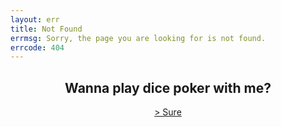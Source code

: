 ```yaml
---
layout: err
title: Not Found
errmsg: Sorry, the page you are looking for is not found.
errcode: 404
---
```


<h2 style="text-align: center;">Wanna play dice poker with me?</h2>
<a href="#g" class="animate-when-hover" style="display: block; text-align: center;">> Sure</a>

<script>
document.querySelector('a[href="#g"]').addEventListener("click", (e) => {
    var pWins = 0;
    var dWins = 0;
    e.preventDefault();
    // Generate the game interface
    const elements = document.querySelectorAll(".title-bar");
    elements.forEach((element) => {
        element.remove();
    });
    const game = document.createElement("div");
    game.classList.add("game");
    game.innerHTML = `
<h2>Let's Play a game of Dice Poker</h2>
<p>Roll the dice and see if you can beat me!</p>
<button id="roll">Roll the dice</button>
<p>You: <p class="resultp">Poker</p><p>Your wins: <span class="pWins"></span> </p></p>
`;
    document.querySelector("main").appendChild(game);

    const dices = document.createElement("div");
    dices.classList.add("dices");
    for (let i = 0; i < 5; i++) {
        const dice = document.createElement("div");
        dice.classList.add(`dice-P-${i + 1}`);
        dice.classList.add("dice");
        dice.classList.add("rolling");
        dice.innerHTML = `<a class="dice-value">6</a>`;
        dices.appendChild(dice);
    }
    document.querySelector(".game").appendChild(dices);

    const dealer = document.createElement("p");
    dealer.classList.add("dealer");
    dealer.innerHTML = `Me: <p class="resultd">Poker</p> <p>Mine wins: <span class="dWins"></span> </p>`;
    document.querySelector(".game").appendChild(dealer);

    const dealerDices = document.createElement("div");
    dealerDices.classList.add("dealer-dices");
    for (let i = 0; i < 5; i++) {
        const dice = document.createElement("div");
        dice.classList.add(`dice-P-${i + 1}`);
        dice.classList.add("dice");
        dice.classList.add("rolling");
        dice.innerHTML = `<a class="dice-value">6</a>`;
        dealerDices.appendChild(dice);
    }
    document.querySelector(".game").appendChild(dealerDices);

    const rollButton = document.getElementById("roll");
    // # Variables for the game
    var playerdones = 0;
    var playerdtwos = 0;
    var playerdthrees = 0;
    var playerdfours = 0;
    var playerdfives = 0;
    var playerdsixes = 0;

    var playercount = 0;

    var dealerdones = 0;
    var dealerdtwos = 0;
    var dealerdthrees = 0;
    var dealerdfours = 0;
    var dealerdfives = 0;
    var dealerdsixes = 0;

    var dealercount = 0;

    rollButton.addEventListener("click", (e) => {
        // declearing the variables in the function
        playerdones = 0;
        playerdtwos = 0;
        playerdthrees = 0;
        playerdfours = 0;
        playerdfives = 0;
        playerdsixes = 0;

        playercount = 0;

        dealerdones = 0;
        dealerdtwos = 0;
        dealerdthrees = 0;
        dealerdfours = 0;
        dealerdfives = 0;
        dealerdsixes = 0;

        dealercount = 0;

        e.preventDefault();
        const playerDices = document.querySelectorAll(".dice");
        var helper = 0;
        
        // # Roll the dices and set their values and count
        playerDices.forEach((dice) => {
            dice.querySelector(".dice-value").innerText =
                Math.floor(Math.random() * 6) + 1;
            helper++;
            if (helper <= 5) {
                playercount =
                    playercount + parseInt(dice.querySelector(".dice-value").innerText);
                if (dice.querySelector(".dice-value").innerText == 1) {
                    playerdones++;
                } else if (dice.querySelector(".dice-value").innerText == 2) {
                    playerdtwos++;
                } else if (dice.querySelector(".dice-value").innerText == 3) {
                    playerdthrees++;
                } else if (dice.querySelector(".dice-value").innerText == 4) {
                    playerdfours++;
                } else if (dice.querySelector(".dice-value").innerText == 5) {
                    playerdfives++;
                } else if (dice.querySelector(".dice-value").innerText == 6) {
                    playerdsixes++;
                }
            }
        });

        const dealerDices = document.querySelectorAll(".dealer-dices .dice");
        dealerDices.forEach((dice) => {
            dice.querySelector(".dice-value").innerText =
                Math.floor(Math.random() * 6) + 1;
            if (dice.querySelector(".dice-value").innerText == 1) {
                dealerdones++;
            } else if (dice.querySelector(".dice-value").innerText == 2) {
                dealerdtwos++;
            } else if (dice.querySelector(".dice-value").innerText == 3) {
                dealerdthrees++;
            } else if (dice.querySelector(".dice-value").innerText == 4) {
                dealerdfours++;
            } else if (dice.querySelector(".dice-value").innerText == 5) {
                dealerdfives++;
            } else if (dice.querySelector(".dice-value").innerText == 6) {
                dealerdsixes++;
            }
            dealercount =
                dealercount + parseInt(dice.querySelector(".dice-value").innerText);
        });

        // # Get the values of the dices
        const playerValues = Array.from(playerDices).map((dice) =>
            parseInt(dice.querySelector(".dice-value").innerText)
        );
        const dealerValues = Array.from(dealerDices).map((dice) =>
            parseInt(dice.querySelector(".dice-value").innerText)
        );
        
        // # Color the dices based on their values
        playerDices.forEach((dice, index) => {
            if (playerValues[index] === 1) {
                dice.style.backgroundColor = "red";
            } else if (playerValues[index] === 2) {
                dice.style.backgroundColor = "blue";
            } else if (playerValues[index] === 3) {
                dice.style.backgroundColor = "green";
            } else if (playerValues[index] === 4) {
                dice.style.backgroundColor = "yellow";
            } else if (playerValues[index] === 5) {
                dice.style.backgroundColor = "purple";
            } else if (playerValues[index] === 6) {
                dice.style.backgroundColor = "orange";
            }
        });
        // # Dices shall roll 
        playerDices.forEach((dice) => {
            dice.classList.add("rolling");
        });

        // Variable for evaluating
        var result = "";
        var resultd = "";
        var playerpoinsts = 0;
        var playerbonus = 0;
        var dealerpoinsts = 0;
        var dealerbonus = 0;

        // Welcome to hell

        // # Evaluation
        function playerEva(){
            if (
                playerdones == 5 ||
                    playerdtwos == 5 ||
                    playerdthrees == 5 ||
                    playerdfours == 5 ||
                    playerdfives == 5 ||
                    playerdsixes == 5
            ) {
                result = "Five-of-a-Kind";
                if (playerdones == 5) {
                    playerbonus = 1;
                } else if (playerdtwos == 5) {
                    playerbonus = 2;
                } else if (playerdthrees == 5) {
                    playerbonus = 3;
                } else if (playerdfours == 5) {
                    playerbonus = 4;
                } else if (playerdfives == 5) {
                    playerbonus = 5;
                } else if (playerdsixes == 5) {
                    playerbonus = 6;
                }

                playerpoinsts = 100;
            } else if (
                playerdones == 4 ||
                    playerdtwos == 4 ||
                    playerdthrees == 4 ||
                    playerdfours == 4 ||
                    playerdfives == 4 ||
                    playerdsixes == 4
            ) {
                result = "Four-of-a-Kind";
                if (playerdones == 4) {
                    playerbonus = 1;
                } else if (playerdtwos == 4) {
                    playerbonus = 2;
                } else if (playerdthrees == 4) {
                    playerbonus = 3;
                } else if (playerdfours == 4) {
                    playerbonus = 4;
                } else if (playerdfives == 4) {
                    playerbonus = 5;
                } else if (playerdsixes == 4) {
                    playerbonus = 6;
                }

                playerpoinsts = 50;
            } else if (
                (playerdones == 3 ||
                    playerdtwos == 3 ||
                    playerdthrees == 3 ||
                    playerdfours == 3 ||
                    playerdfives == 3 ||
                    playerdsixes == 3) &&
                    (playerdones == 2 ||
                        playerdtwos == 2 ||
                        playerdthrees == 2 ||
                        playerdfours == 2 ||
                        playerdfives == 2 ||
                        playerdsixes == 2)
            ) {
                if (playerdones == 3) {
                    playerbonus = 1;
                } else if (playerdtwos == 3) {
                    playerbonus = 2;
                } else if (playerdthrees == 3) {
                    playerbonus = 3;
                } else if (playerdfours == 3) {
                    playerbonus = 4;
                } else if (playerdfives == 3) {
                    playerbonus = 5;
                } else if (playerdsixes == 3) {
                    playerbonus = 6;
                }
                if (playerdones == 2) {
                    playerbonus = playerbonus + 1;
                } else if (playerdtwos == 2) {
                    playerbonus = playerbonus + 2;
                } else if (playerdthrees == 2) {
                    playerbonus = playerbonus + 3;
                } else if (playerdfours == 2) {
                    playerbonus = playerbonus + 4;
                } else if (playerdfives == 2) {
                    playerbonus = playerbonus + 5;
                } else if (playerdsixes == 2) {
                    playerbonus = playerbonus + 6;
                }

                result = "Full House";

                playerpoinsts = 25;
            } else if (
                playerdones == 3 ||
                    playerdtwos == 3 ||
                    playerdthrees == 3 ||
                    playerdfours == 3 ||
                    playerdfives == 3 ||
                    playerdsixes == 3
            ) {
                result = "Three-of-a-Kind";
                if (playerdones == 3) {
                    playerbonus = 1;
                } else if (playerdtwos == 3) {
                    playerbonus = 2;
                } else if (playerdthrees == 3) {
                    playerbonus = 3;
                } else if (playerdfours == 3) {
                    playerbonus = 4;
                } else if (playerdfives == 3) {
                    playerbonus = 5;
                } else if (playerdsixes == 3) {
                    playerbonus = 6;
                }

                playerpoinsts = 10;
            } else if (
                (playerdones == 2 && playerdtwos == 2) ||
                    (playerdones == 2 && playerdthrees == 2) ||
                    (playerdones == 2 && playerdfours == 2) ||
                    (playerdones == 2 && playerdfives == 2) ||
                    (playerdones == 2 && playerdsixes == 2) ||
                    (playerdtwos == 2 && playerdthrees == 2) ||
                    (playerdtwos == 2 && playerdfours == 2) ||
                    (playerdtwos == 2 && playerdfives == 2) ||
                    (playerdtwos == 2 && playerdsixes == 2) ||
                    (playerdthrees == 2 && playerdfours == 2) ||
                    (playerdthrees == 2 && playerdfives == 2) ||
                    (playerdthrees == 2 && playerdsixes == 2) ||
                    (playerdfours == 2 && playerdfives == 2) ||
                    (playerdfours == 2 && playerdsixes == 2) ||
                    (playerdfives == 2 && playerdsixes == 2)
            ) {
                result = "Two Pairs";
                if (playerdones == 2) {
                    playerbonus = 1;
                } else if (playerdtwos == 2) {
                    playerbonus = 2;
                } else if (playerdthrees == 2) {
                    playerbonus = 3;
                } else if (playerdfours == 2) {
                    playerbonus = 4;
                } else if (playerdfives == 2) {
                    playerbonus = 5;
                } else if (playerdsixes == 2) {
                    playerbonus = 6;
                }
                if (playerdsixes == 2) {
                    playerbonus = playerbonus + 6;
                } else if (playerdfives == 2) {
                    playerbonus = playerbonus + 5;
                } else if (playerdfours == 2) {
                    playerbonus = playerbonus + 4;
                } else if (playerdthrees == 2) {
                    playerbonus = playerbonus + 3;
                } else if (playerdtwos == 2) {
                    playerbonus = playerbonus + 2;
                } else if (playerdones == 2) {
                    playerbonus = playerbonus + 1;
                }

                playerpoinsts = 5;
            } else if (
                playerdones == 2 ||
                    playerdtwos == 2 ||
                    playerdthrees == 2 ||
                    playerdfours == 2 ||
                    playerdfives == 2 ||
                    playerdsixes == 2
            ) {
                result = "Pair";
                if (playerdones == 2) {
                    playerbonus = 1;
                } else if (playerdtwos == 2) {
                    playerbonus = 2;
                } else if (playerdthrees == 2) {
                    playerbonus = 3;
                } else if (playerdfours == 2) {
                    playerbonus = 4;
                } else if (playerdfives == 2) {
                    playerbonus = 5;
                } else if (playerdsixes == 2) {
                    playerbonus = 6;
                }
                playerpoinsts = 2;
            } else if (playercount == 15) {
                result = "Five High Straight";
                playerpoinsts = 15;
            } else if (playercount == 20) {
                result = "Six High Straight";
                playerpoinsts = 20;
            } else {
                result = "Nothing";
                playerbonus =
                    playerdones +
                        playerdtwos +
                        playerdthrees +
                        playerdfours +
                        playerdfives +
                        playerdsixes;
                playerpoinsts = 0;

            }
        }

        // Welcome to hell part 2
        function dealerEva(){
            if (
                dealerdones == 5 ||
                    dealerdtwos == 5 ||
                    dealerdthrees == 5 ||
                    dealerdfours == 5 ||
                    dealerdfives == 5 ||
                    dealerdsixes == 5
            ) {
                resultd = "Five-of-a-Kind";
                if (dealerdones == 5) {
                    dealerbonus = 1;
                } else if (dealerdtwos == 5) {
                    dealerbonus = 2;
                } else if (dealerdthrees == 5) {
                    dealerbonus = 3;
                } else if (dealerdfours == 5) {
                    dealerbonus = 4;
                } else if (dealerdfives == 5) {
                    dealerbonus = 5;
                } else if (dealerdsixes == 5) {
                    dealerbonus = 6;
                }
                dealerpoinsts = 100;

            } else if (
                dealerdones == 4 ||
                    dealerdtwos == 4 ||
                    dealerdthrees == 4 ||
                    dealerdfours == 4 ||
                    dealerdfives == 4 ||
                    dealerdsixes == 4
            ) {
                resultd = "Four-of-a-Kind";
                if (dealerdones == 4) {
                    dealerbonus = 1;
                } else if (dealerdtwos == 4) {
                    dealerbonus = 2;
                } else if (dealerdthrees == 4) {
                    dealerbonus = 3;
                } else if (dealerdfours == 4) {
                    dealerbonus = 4;
                } else if (dealerdfives == 4) {
                    dealerbonus = 5;
                } else if (dealerdsixes == 4) {
                    dealerbonus = 6;
                }
                dealerpoinsts = 50;

            } else if (
                (dealerdones == 3 ||
                    dealerdtwos == 3 ||
                    dealerdthrees == 3 ||
                    dealerdfours == 3 ||
                    dealerdfives == 3 ||
                    dealerdsixes == 3) &&
                    (dealerdones == 2 ||
                        dealerdtwos == 2 ||
                        dealerdthrees == 2 ||
                        dealerdfours == 2 ||
                        dealerdfives == 2 ||
                        dealerdsixes == 2)
            ) {
                resultd = "Full House";
                if (dealerdones == 3) {
                    dealerbonus = 1;
                } else if (dealerdtwos == 3) {
                    dealerbonus = 2;
                } else if (dealerdthrees == 3) {
                    dealerbonus = 3;
                } else if (dealerdfours == 3) {
                    dealerbonus = 4;
                } else if (dealerdfives == 3) {
                    dealerbonus = 5;
                } else if (dealerdsixes == 3) {
                    dealerbonus = 6;
                }
                if (dealerdones == 2) {
                    dealerbonus = dealerbonus + 1;
                } else if (dealerdtwos == 2) {
                    dealerbonus = dealerbonus + 2;
                } else if (dealerdthrees == 2) {
                    dealerbonus = dealerbonus + 3;
                } else if (dealerdfours == 2) {
                    dealerbonus = dealerbonus + 4;
                } else if (dealerdfives == 2) {
                    dealerbonus = dealerbonus + 5;
                } else if (dealerdsixes == 2) {
                    dealerbonus = dealerbonus + 6;
                }

                dealerpoinsts = 25;
            } else if (
                dealerdones == 3 ||
                    dealerdtwos == 3 ||
                    dealerdthrees == 3 ||
                    dealerdfours == 3 ||
                    dealerdfives == 3 ||
                    dealerdsixes == 3
            ) {
                resultd = "Three-of-a-Kind";
                if (dealerdones == 3) {
                    dealerbonus = 1;
                } else if (dealerdtwos == 3) {
                    dealerbonus = 2;
                } else if (dealerdthrees == 3) {
                    dealerbonus = 3;
                } else if (dealerdfours == 3) {
                    dealerbonus = 4;
                } else if (dealerdfives == 3) {
                    dealerbonus = 5;
                } else if (dealerdsixes == 3) {
                    dealerbonus = 6;
                }

                dealerpoinsts = 10;
            } else if (
                (dealerdones == 2 && dealerdtwos == 2) ||
                    (dealerdones == 2 && dealerdthrees == 2) ||
                    (dealerdones == 2 && dealerdfours == 2) ||
                    (dealerdones == 2 && dealerdfives == 2) ||
                    (dealerdones == 2 && dealerdsixes == 2) ||
                    (dealerdtwos == 2 && dealerdthrees == 2) ||
                    (dealerdtwos == 2 && dealerdfours == 2) ||
                    (dealerdtwos == 2 && dealerdfives == 2) ||
                    (dealerdtwos == 2 && dealerdsixes == 2) ||
                    (dealerdthrees == 2 && dealerdfours == 2) ||
                    (dealerdthrees == 2 && dealerdfives == 2) ||
                    (dealerdthrees == 2 && dealerdsixes == 2) ||
                    (dealerdfours == 2 && dealerdfives == 2) ||
                    (dealerdfours == 2 && dealerdsixes == 2) ||
                    (dealerdfives == 2 && dealerdsixes == 2)
            ) {
                resultd = "Two Pairs";
                if (dealerdones == 2) {
                    dealerbonus = 1;
                } else if (dealerdtwos == 2) {
                    dealerbonus = 2;
                } else if (dealerdthrees == 2) {
                    dealerbonus = 3;
                } else if (dealerdfours == 2) {
                    dealerbonus = 4;
                } else if (dealerdfives == 2) {
                    dealerbonus = 5;
                } else if (dealerdsixes == 2) {
                    dealerbonus = 6;
                }
                if (dealerdsixes == 2) {
                    dealerbonus = dealerbonus + 6;
                } else if (dealerdfives == 2) {
                    dealerbonus = dealerbonus + 5;
                } else if (dealerdfours == 2) {
                    dealerbonus = dealerbonus + 4;
                } else if (dealerdthrees == 2) {
                    dealerbonus = dealerbonus + 3;
                } else if (dealerdtwos == 2) {
                    dealerbonus = dealerbonus + 2;
                } else if (dealerdones == 2) {
                    dealerbonus = dealerbonus + 1;
                }

                dealerpoinsts = 5;
            } else if (
                dealerdones == 2 ||
                    dealerdtwos == 2 ||
                    dealerdthrees == 2 ||
                    dealerdfours == 2 ||
                    dealerdfives == 2 ||
                    dealerdsixes == 2
            ) {
                resultd = "Pair";
                dealerpoinsts = 2;
                if (dealerdones == 2) {
                    dealerbonus = 1;
                } else if (dealerdtwos == 2) {
                    dealerbonus = 2;
                } else if (dealerdthrees == 2) {
                    dealerbonus = 3;
                } else if (dealerdfours == 2) {
                    dealerbonus = 4;
                } else if (dealerdfives == 2) {
                    dealerbonus = 5;
                } else if (dealerdsixes == 2) {
                    dealerbonus = 6;
                }
            } else if (dealercount == 15) {
                resultd = "Five High Straight";
                if (dealerdones == 5) {
                    dealerbonus = 1;
                } else if (dealerdtwos == 5) {
                    dealerbonus = 2;
                } else if (dealerdthrees == 5) {
                    dealerbonus = 3;
                } else if (dealerdfours == 5) {
                    dealerbonus = 4;
                } else if (dealerdfives == 5) {
                    dealerbonus = 5;
                } else if (dealerdsixes == 5) {
                    dealerbonus = 6;
                }
                dealerpoinsts = 15;
            } else if (dealercount == 20) {
                resultd = "Six High Straight";
                if (dealerdones == 5) {
                    dealerbonus = 1;
                } else if (dealerdtwos == 5) {
                    dealerbonus = 2;
                } else if (dealerdthrees == 5) {
                    dealerbonus = 3;
                } else if (dealerdfours == 5) {
                    dealerbonus = 4;
                } else if (dealerdfives == 5) {
                    dealerbonus = 5;
                } else if (dealerdsixes == 5) {
                    dealerbonus = 6;
                }
                dealerpoinsts = 20;
            } else {
                resultd = "Nothing";
                dealerbonus =
                    dealerdones +
                        dealerdtwos +
                        dealerdthrees +
                        dealerdfours +
                        dealerdfives +
                        dealerdsixes;

                dealerpoinsts = 0;
            }
        }


        dealerEva();
        playerEva();
        document.querySelector(".resultp").innerText = result;
        document.querySelector(".resultd").innerText = resultd;

        console.log("player");
        console.log(playerpoinsts);
        console.log(playerbonus);
        console.log("dealer");
        console.log(dealerpoinsts);
        console.log(dealerbonus);


        // # Announce the winner
        if (!document.querySelector(".winner")) {
            const winner = document.createElement("p");
            winner.classList.add("winner");
            document.querySelector(".game").appendChild(winner);
        }
        const winner = document.querySelector(".winner");
        if (playerpoinsts > dealerpoinsts) {
            winner.innerText = "You win!";
            pWins = pWins + 1;
        } else if (playerpoinsts < dealerpoinsts) {
            winner.innerText = "I win!";
            dWins = dWins + 1;
        } else if (playerbonus > dealerbonus) {
            winner.innerText = "You win!";
            pWins = pWins + 1;
        } else if (playerbonus < dealerbonus) {
            winner.innerText = "I win!";
            dWins = dWins + 1;
        } else {
            winner.innerText = "It's a tie!";

        }

        document.querySelector(".pWins").innerText = pWins;
        document.querySelector(".dWins").innerText = dWins;
    });
});
</script>

